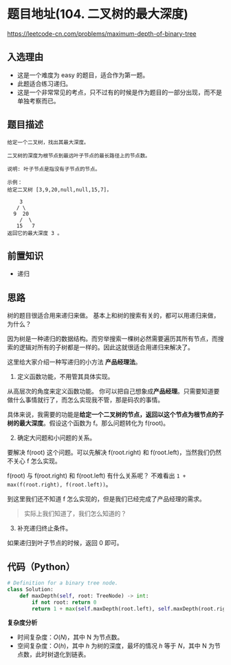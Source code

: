 # 题目地址(104. 二叉树的最大深度)

https://leetcode-cn.com/problems/maximum-depth-of-binary-tree

## 入选理由

- 这是一个难度为 easy 的题目，适合作为第一题。
- 此题适合练习递归。
- 这是一个非常常见的考点，只不过有的时候是作为题目的一部分出现，而不是单独考察而已。

## 题目描述

```
给定一个二叉树，找出其最大深度。

二叉树的深度为根节点到最远叶子节点的最长路径上的节点数。

说明: 叶子节点是指没有子节点的节点。

示例：
给定二叉树 [3,9,20,null,null,15,7]，

    3
   / \
  9  20
    /  \
   15   7
返回它的最大深度 3 。
```

## 前置知识

- 递归

## 思路

树的题目很适合用来递归来做。 基本上和树的搜索有关的，都可以用递归来做，为什么？

因为树是一种递归的数据结构。而穷举搜索一棵树必然需要遍历其所有节点，而搜索的逻辑对所有的子树都是一样的。因此这就很适合用递归来解决了。

这里给大家介绍一种写递归的小方法 **产品经理法**。

1. 定义函数功能，不用管其具体实现。

从高层次的角度来定义函数功能。 你可以把自己想象成**产品经理**。只需要知道要做什么事情就行了，而怎么实现我不管，那是码农的事情。

具体来说，我需要的功能是**给定一个二叉树的节点，返回以这个节点为根节点的子树的最大深度**。假设这个函数为 f。那么问题转化为 f(root)。

2. 确定大问题和小问题的关系。

要解决 f(root) 这个问题。可以先解决 f(root.right) 和 f(root.left)，当然我们仍然不关心 f 怎么实现。

f(root) 与 f(root.right) 和 f(root.left) 有什么关系呢？ 不难看出 `1 + max(f(root.right), f(root.left))`。

到这里我们还不知道 f 怎么实现的，但是我们已经完成了产品经理的需求。

> 实际上我们知道了，我们怎么知道的？

3. 补充递归终止条件。

如果递归到叶子节点的时候，返回 0 即可。

## 代码（Python）

```py
# Definition for a binary tree node.
class Solution:
    def maxDepth(self, root: TreeNode) -> int:
        if not root: return 0
        return 1 + max(self.maxDepth(root.left), self.maxDepth(root.right))
```

**复杂度分析**

- 时间复杂度：$O(N)$，其中 N 为节点数。
- 空间复杂度：$O(h)$，其中 $h$ 为树的深度，最坏的情况 $h$ 等于 $N$，其中 N 为节点数，此时树退化到链表。
